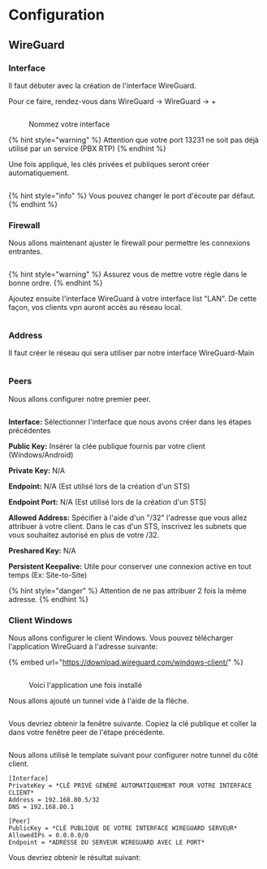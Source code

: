 # Configuration

## WireGuard

### Interface

Il faut débuter avec la création de l'interface WireGuard.&#x20;

Pour ce faire, rendez-vous dans WireGuard -> WireGuard -> +

<figure><img src="../.gitbook/assets/image (52).png" alt=""><figcaption><p>Nommez votre interface</p></figcaption></figure>

{% hint style="warning" %}
Attention que votre port 13231 ne soit pas déjà utilisé par un service (PBX RTP)
{% endhint %}

Une fois appliqué, les clés privées et publiques seront créer automatiquement.

<figure><img src="../.gitbook/assets/image (53).png" alt=""><figcaption></figcaption></figure>

{% hint style="info" %}
Vous pouvez changer le port d'écoute par défaut.
{% endhint %}

### Firewall

Nous allons maintenant ajuster le firewall pour permettre les connexions entrantes.

<figure><img src="../.gitbook/assets/image (54).png" alt=""><figcaption></figcaption></figure>

{% hint style="warning" %}
Assurez vous de mettre votre règle dans le bonne ordre.
{% endhint %}

Ajoutez ensuite l'interface WireGuard à votre interface list "LAN". De cette façon, vos clients vpn auront accès au réseau local.

<figure><img src="../.gitbook/assets/image (62).png" alt=""><figcaption></figcaption></figure>

### Address

Il faut créer le réseau qui sera utiliser par notre interface WireGuard-Main

<figure><img src="../.gitbook/assets/image (55).png" alt=""><figcaption></figcaption></figure>

### Peers

Nous allons configurer notre premier peer.&#x20;

<figure><img src="../.gitbook/assets/image (56).png" alt=""><figcaption></figcaption></figure>

**Interface:**  Sélectionner l'interface que nous avons créer dans les étapes précédentes

**Public Key:** Insérer la clée publique fournis par votre client (Windows/Android)

**Private Key:** N/A

**Endpoint:**  N/A (Est utilisé lors de la création d'un STS)

**Endpoint Port:**  N/A (Est utilisé lors de la création d'un STS)

**Allowed Address:** Spécifier à l'aide d'un "/32" l'adresse que vous allez attribuer à votre client. Dans le cas d'un STS, inscrivez les subnets que vous souhaitez autorisé en plus de votre /32.

**Preshared Key:** N/A

**Persistent Keepalive:** Utile pour conserver une connexion active en tout temps (Ex: Site-to-Site)

{% hint style="danger" %}
Attention de ne pas attribuer 2 fois la même adresse.
{% endhint %}

### Client Windows

Nous allons configurer le client Windows. Vous pouvez télécharger l'application WireGuard à l'adresse suivante:

{% embed url="https://download.wireguard.com/windows-client/" %}

<figure><img src="../.gitbook/assets/image (57).png" alt=""><figcaption><p>Voici l'application une fois installé</p></figcaption></figure>

Nous allons ajouté un tunnel vide à l'aide de la flèche.

<figure><img src="../.gitbook/assets/image (58).png" alt=""><figcaption></figcaption></figure>

Vous devriez obtenir la fenêtre suivante. Copiez la clé publique et coller la dans votre fenêtre peer de l'étape précédente.

<figure><img src="../.gitbook/assets/image (60).png" alt=""><figcaption></figcaption></figure>

Nous allons utilisé le template suivant pour configurer notre tunnel du côté client.

```wiki
[Interface]
PrivateKey = *CLÉ PRIVÉ GÉNÉRÉ AUTOMATIQUEMENT POUR VOTRE INTERFACE CLIENT*
Address = 192.168.80.5/32
DNS = 192.168.80.1

[Peer]
PublicKey = *CLÉ PUBLIQUE DE VOTRE INTERFACE WIREGUARD SERVEUR*
AllowedIPs = 0.0.0.0/0
Endpoint = *ADRESSE DU SERVEUR WIREGUARD AVEC LE PORT*

```

Vous devriez obtenir le résultat suivant:

<figure><img src="../.gitbook/assets/image (61).png" alt=""><figcaption></figcaption></figure>
